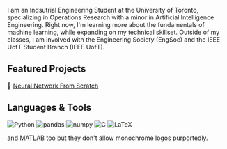 I am an Indsutrial Engineering Student at the University of Toronto, specializing in Operations Research with a minor in Artificial Intelligence Engineering. Right now, I'm learning more about the fundamentals of machine learning, while expanding on my technical skillset. Outside of my classes, I am involved with the Engineering Society (EngSoc) and the IEEE UofT Student Branch (IEEE UofT).

## Featured Projects

🧠 [Neural Network From Scratch](https://github.com/arnav-patil-12/neural-network-from-scratch)

## Languages & Tools

![Python](https://img.shields.io/badge/python-3670A0?style=for-the-badge&logo=python&logoColor=ffdd54)
![pandas](https://img.shields.io/badge/Pandas-2C2D72?style=for-the-badge&logo=pandas&logoColor=white)
![numpy](https://img.shields.io/badge/Numpy-777BB4?style=for-the-badge&logo=numpy&logoColor=white)
![C](https://img.shields.io/badge/C-00599C?style=for-the-badge&logo=c&logoColor=white)
![LaTeX](https://img.shields.io/badge/LaTeX-47A141?style=for-the-badge&logo=LaTeX&logoColor=white)

and MATLAB too but they don't allow monochrome logos purportedly.
